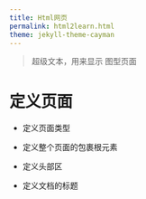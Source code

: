 ```yaml
---
title: Html网页
permalink: html2learn.html
theme: jekyll-theme-cayman
---
```


> 超级文本，用来显示 图型页面


# 定义页面
- 定义页面类型  <!DOCTYPE html> 
- 定义整个页面的包裹根元素 <html> 
- 定义头部区  <head> 
- 定义文档的标题<title> 
- 定义文档的内容区 <body> 
- 定义脚本 <script> 
- 定义页面样式 <style>  
- 定义小favicon <link rel="shortcut icon" href="/img/favicon.ico" />
- 定义显示接口  <meta name="viewport" content="width=device-width, initial-scale=1.0">

- 定义其它属性 <meta> (变化)  
 - <meta charset="utf-8"> 声明编码，当网页文件编码错误的时候，按此可以纠正浏览器渲染的编码  <meta charset="ascii"> 美国标准码

# 定义页面内容 <body> 区

## 定义结构 

- 定义导航 nav 
- 定义区块  section 
- 定义头部 header 
- 定义正文 article 
- 定义补充 aside 用以表达注记、贴士、测栏、摘要、引用等作为补充主体的内容。如侧边栏或摘要
- 定义元素细节 details
- 定义对话框或窗口  dialog
- 为 details 定义可见标题 summary
- 定义尾部 footer 
- figure 是对多个标签进行组合并展示，通常与 figcaption联合使用
- 定义水平线 <hr>

## 定义具体内容

### 定义文字

- 定义引用 blockquote    
- 定义上下标  sup  sub 
- 定义删除线 del s   

### 特殊字符，用特定的标识替换

| 特殊字符 | 描述           | 字符的代码 |
|:---------|:---------------|:-----------|
|          | 空格符         | `&nbsp;`   |
| <        | 小于号         | `&lt;`     |
| >        | 大于号         | `&gt;`     |
| &        | 和号           | `&amp;`    |
| ￥       | 人民币         | `&yen;`    |
| ©        | 版权           | `&copy;`   |
| ®        | 注册商标       | `&reg;`    |
| °       | 摄氏度         | `&deg;`    |
| ±       | 正负号         | `&plusmn;` |
| ×       | 乘号           | `&times;`  |
| ÷       | 除号           | `&divide;` |
| ²        | 平方2（上标2） | `&sup2;`   |
| ³        | 立方3（上标3） | `&sup3;`   |

### 定义图像 img
### 定义表格 table
``` html
<table border="" cepadding="" cellspacing="">
    <thead>
        <tr>
            <th colspan=""></th>
            <th rowspan></th>
        </tr>
    </thead>
    <tfoot>
        <tr>
            <td ></td>
            <td></td>
        </tr>
    </tfoot>
    <tbody align="">
        <tr>
            <td></td>
            <td></td>
        </tr>
    </tbody>
</table>

```

- colspan 单元格跨列
- rowspan 单元格跨行

## 定义表单

<form action="" id=""form_id" name="form_name" method="" autocomplete enctype="">
- action 提交到的服务端地址
- method 指定提交时用哪种HTTP方法：POST或GET
- autocomplete="on/off" 浏览器是否可以自动填充(历史记录填充)
- enctype 指定表单内容编码
   - application/x-www-form-urlencoded  
   - multipart/form-data   (含有文件的表单)
- pattern="[a-zA-Z0-9]*"  输入限制

input type
- text 文本输入
- tel 电话
- password 密码
- radio 单选
- checkbox 多选
- number 数字
- 小数  `<input type="number" min="0" max="100" step="0.01"/>`
- date 日期
- color 色彩
- range 范围  max min
- email 邮件
- url 
- file 文件  multiple
- button 按钮
- submit 提交按钮

select option  下拉
textarea  文本域

``` html
 <input type="radio" id="huey" name="drone" value="huey" checked>
```

## 定义多媒体
### audio
``` html
<audio controls>
<source src="song.ogg">
<source src="song.mp3">
</audio>
```

``` js
let audio =$('audio')
audio.currentPosition;  //得到要播放的位置
audio.play(); //播放
audio.volume //获取音量

```

### video
>仅支持 mp4 H.264, webm和 Ogg 

``` js
<video controls id="v">
	<source src="a.mp4">
</video>
```
- autoplay 自动播放
- autobuffer 自动缓冲
- loop 循环

